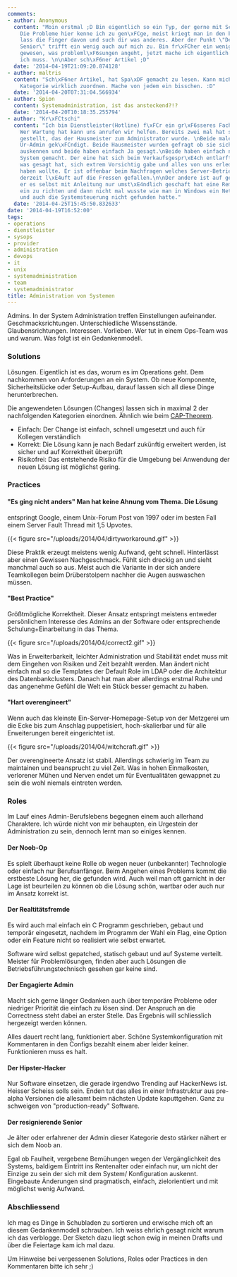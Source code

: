 ```yaml
---
comments:
- author: Anonymous
  content: "Moin erstmal ;D Bin eigentlich so ein Typ, der gerne mit Schubladen arbeitet.
    Die Probleme hier kenne ich zu gen\xFCge, meist kriegt man in den benannten Forum,
    lass die Finger davon und such dir was anderes. Aber der Punkt \"Der resignierende
    Senior\" trifft ein wenig auch auf mich zu. Bin fr\xFCher ein weniger aktiver
    gewesen, was probleml\xF6sungen angeht, jetzt mache ich eigentlich nur das was
    ich muss. \n\nAber sch\xF6ner Artikel ;D"
  date: '2014-04-19T21:09:20.874128'
- author: maltris
  content: "Sch\xF6ner Artikel, hat Spa\xDF gemacht zu lesen. Kann mich aber keiner
    Kategorie wirklich zuordnen. Mache von jedem ein bisschen. :D"
  date: '2014-04-20T07:31:04.566934'
- author: Spion
  content: Systemadministration, ist das ansteckend?!?
  date: '2014-04-20T10:18:35.255794'
- author: "Kr\xFCtschi"
  content: "Ich bin Dienstleister(Hotline) f\xFCr ein gr\xF6sseres Fach-Programm.
    Wer Wartung hat kann uns anrufen wir helfen. Bereits zwei mal hat sich heraus
    gestellt, das der Hausmeister zum Administrator wurde. \nBeide male hatte der
    Ur-Admin gek\xFCndigt. Beide Hausmeister wurden gefragt ob sie sich mit Computer
    auskennen und beide haben einfach Ja gesagt.\nBeide haben einfach nie etwas am
    System gemacht. Der eine hat sich beim Verkaufsgespr\xE4ch entlarft. Weil er nie
    was gesagt hat, sich extrem Vorsichtig gabe und alles von uns erledigt gehabt
    haben wollte. Er ist offenbar beim Nachfragen welches Server-Betriebssystem eigentlich
    derzeit l\xE4uft auf die Fressen gefallen.\n\nDer andere ist auf gefallen, weil
    er es selbst mit Anleitung nur umst\xE4ndlich geschaft hat eine Remotesession
    ein zu richten und dann nicht mal wusste wie man in Windows ein Netzlaufwerk verbindet
    und auch die Systemsteuerung nicht gefunden hatte."
  date: '2014-04-25T15:45:50.832633'
date: '2014-04-19T16:52:00'
tags:
- operations
- dienstleister
- sysops
- provider
- administration
- devops
- it
- unix
- systemadministration
- team
- systemadministrator
title: Administration von Systemen
---
```


Admins. In der System Administration treffen Einstellungen aufeinander.
Geschmacksrichtungen. Unterschiedliche Wissensstände. Glaubensrichtungen.
Interessen. Vorlieben.  Wer tut in einem Ops-Team was und warum. Was folgt ist
ein Gedankenmodell.

### Solutions

Lösungen. Eigentlich ist es das, worum es im Operations geht. Dem nachkommen
von Anforderungen an ein System. Ob neue Komponente, Sicherheitslücke oder
Setup-Aufbau, darauf lassen sich all diese Dinge herunterbrechen.

Die angewendeten Lösungen (Changes) lassen sich in maximal 2 der nachfolgenden
Kategorien einordnen. Ähnlich wie beim
[CAP-Theorem](https://en.wikipedia.org/wiki/CAP_theorem).

* Einfach: Der Change ist einfach, schnell umgesetzt und auch für Kollegen
  verständlich
* Korrekt: Die Lösung kann je nach Bedarf zukünftig erweitert werden, ist
  sicher und auf Korrektheit überprüft
* Risikofrei: Das entstehende Risiko für die Umgebung bei Anwendung der neuen
  Lösung ist möglichst gering.

### Practices

#### "Es ging nicht anders" Man hat keine Ahnung vom Thema. Die Lösung

entspringt Google, einem Unix-Forum Post von 1997 oder im besten Fall einem
Server Fault Thread mit 1,5 Upvotes.

{{< figure src="/uploads/2014/04/dirtyworkaround.gif" >}}

Diese Praktik erzeugt meistens wenig Aufwand, geht schnell. Hinterlässt aber
einen Gewissen Nachgeschmack. Fühlt sich dreckig an und sieht manchmal auch so
aus. Meist auch die Variante in der sich andere Teamkollegen beim
Drüberstolpern nachher die Augen auswaschen müssen.

#### "Best Practice"

Größtmögliche Korrektheit. Dieser Ansatz entspringt meistens entweder
persönlichem Interesse des Admins an der Software oder entsprechende
Schulung+Einarbeitung in das Thema.

{{< figure src="/uploads/2014/04/correct2.gif" >}}

Was in Erweiterbarkeit, leichter Administration und Stabilität endet muss mit
dem Eingehen von Risiken und Zeit bezahlt werden. Man ändert nicht einfach mal
so die Templates der Default Role im LDAP oder die Architektur des
Datenbankclusters.  Danach hat man aber allerdings erstmal Ruhe und das
angenehme Gefühl die Welt ein Stück besser gemacht zu haben.

#### "Hart overengineert"

Wenn auch das kleinste Ein-Server-Homepage-Setup von der Metzgerei um die Ecke
bis zum Anschlag puppetisiert, hoch-skalierbar und für alle Erweiterungen
bereit eingerichtet ist.

{{< figure src="/uploads/2014/04/witchcraft.gif" >}}

Der overengineerte Ansatz ist stabil. Allerdings schwierig im Team zu
maintainen und beansprucht zu viel Zeit. Was in hohen Einmalkosten, verlorener
Mühen und Nerven endet um für Eventualitäten gewappnet zu sein die wohl niemals
eintreten werden.

### Roles

Im Lauf eines Admin-Berufslebens begegnen einem auch allerhand Charaktere.  Ich
würde nicht von mir behaupten, ein Urgestein der Administration zu sein,
dennoch lernt man so einiges kennen.

#### Der Noob-Op

Es spielt überhaupt keine Rolle ob wegen neuer (unbekannter) Technologie oder
einfach nur Berufsanfänger. Beim Angehen eines Problems kommt die erstbeste
Lösung her, die gefunden wird.  Auch weil man oft garnicht in der Lage ist
beurteilen zu können ob die Lösung schön, wartbar oder auch nur im Ansatz
korrekt ist.

#### Der Realtitätsfremde

Es wird auch mal einfach ein C Programm geschrieben, gebaut und temporär
eingesetzt, nachdem im Programm der Wahl ein Flag, eine Option oder ein Feature
nicht so realisiert wie selbst erwartet.

Software wird selbst gepatched, statisch gebaut und auf Systeme verteilt.
Meister für Problemlösungen, finden aber auch Lösungen die
Betriebsführungstechnisch gesehen gar keine sind.

#### Der Engagierte Admin

Macht sich gerne länger Gedanken auch über temporäre Probleme oder niedriger
Priorität die einfach zu lösen sind. Der Anspruch an die Correctness steht
dabei an erster Stelle. Das Ergebnis will schliesslich hergezeigt werden
können.

Alles dauert recht lang, funktioniert aber. Schöne Systemkonfiguration mit
Kommentaren in den Configs bezahlt einem aber leider keiner. Funktionieren muss
es halt.

#### Der Hipster-Hacker

Nur Software einsetzen, die gerade irgendwo Trending auf HackerNews ist.
Heisser Scheiss solls sein. Enden tut das alles in einer Infrastruktur aus
pre-alpha Versionen die allesamt beim nächsten Update kaputtgehen. Ganz zu
schweigen von "production-ready" Software.

#### Der resignierende Senior

Je älter oder erfahrener der Admin dieser Kategorie desto stärker nähert er
sich dem Noob an.

Egal ob Faulheit, vergebene Bemühungen wegen der Vergänglichkeit des Systems,
baldigem Eintritt ins Rentenalter oder einfach nur, um nicht der Einzige zu
sein der sich mit dem System/ Konfiguration auskennt. Eingebaute Änderungen
sind pragmatisch, einfach, zielorientiert und mit möglichst wenig Aufwand.

### Abschliessend

Ich mag es Dinge in Schubladen zu sortieren und erwische mich oft an diesem
Gedankenmodell schrauben.  Ich weiss ehrlich gesagt nicht warum ich das
verblogge. Der Sketch dazu liegt schon ewig in meinen Drafts und über die
Feiertage kam ich mal dazu.

Um Hinweise bei vergessenen Solutions, Roles oder Practices in den Kommentaren
bitte ich sehr ;)

